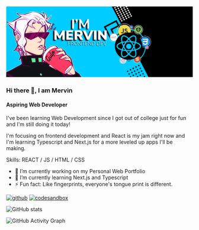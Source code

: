 ![Aspiring Web Developer](https://github.com/iMervinC/iMervinC/blob/main/portfolio%20(1).jpg)
### Hi there 👋, I am Mervin
#### Aspiring Web Developer

I've been learning Web Development since I got out of college just for fun and I'm still doing it today! 

I'm focusing on frontend development and React is my jam right now and I'm learning Typescript and Next.js for a more leveled up apps I'll be making.

Skills: REACT / JS / HTML / CSS

- 🔭 I’m currently working on my Personal Web Portfolio 
- 🌱 I’m currently learning Next.js and Typescript 
- ⚡ Fun fact: Like fingerprints, everyone's tongue print is different. 


[<img src='https://cdn.jsdelivr.net/npm/simple-icons@3.0.1/icons/github.svg' alt='github' height='40'>](https://github.com/iMervinc)  [<img src='https://cdn.jsdelivr.net/npm/simple-icons@3.0.1/icons/codesandbox.svg' alt='codesandbox' height='40'>](https://codesandbox.io/u/iMervinc)  

![GitHub stats](https://github-readme-stats.vercel.app/api?username=iMervinc&show_icons=true)  

![GitHub Activity Graph](https://activity-graph.herokuapp.com/graph?username=iMervinc)  

